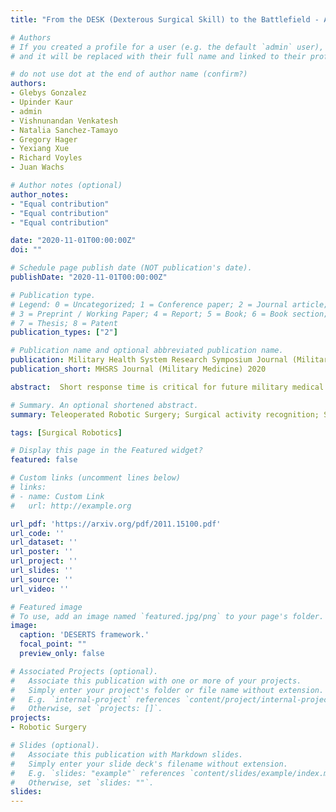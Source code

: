 ```yaml
---
title: "From the DESK (Dexterous Surgical Skill) to the Battlefield - A Robotics Exploratory Study"

# Authors
# If you created a profile for a user (e.g. the default `admin` user), write the username (folder name) here 
# and it will be replaced with their full name and linked to their profile.

# do not use dot at the end of author name (confirm?)
authors:
- Glebys Gonzalez
- Upinder Kaur
- admin
- Vishnunandan Venkatesh
- Natalia Sanchez-Tamayo
- Gregory Hager
- Yexiang Xue
- Richard Voyles
- Juan Wachs

# Author notes (optional)
author_notes:
- "Equal contribution"
- "Equal contribution"
- "Equal contribution"

date: "2020-11-01T00:00:00Z"
doi: ""

# Schedule page publish date (NOT publication's date).
publishDate: "2020-11-01T00:00:00Z"

# Publication type.
# Legend: 0 = Uncategorized; 1 = Conference paper; 2 = Journal article;
# 3 = Preprint / Working Paper; 4 = Report; 5 = Book; 6 = Book section;
# 7 = Thesis; 8 = Patent
publication_types: ["2"]

# Publication name and optional abbreviated publication name.
publication: Military Health System Research Symposium Journal (Military Medicine) 
publication_short: MHSRS Journal (Military Medicine) 2020

abstract:  Short response time is critical for future military medical operations in austere settings or remote areas. Such effective patient care at the point of injury can greatly benefit from the integration of semi-autonomous robotic systems. To achieve autonomy, robots would require massive libraries of maneuvers. While this is possible in controlled settings, obtaining surgical data in austere settings can be difficult. Hence, in this paper, we present the Dexterous Surgical Skill (DESK) database for knowledge transfer between robots. The peg transfer task was selected as it is one of 6 main tasks of laparoscopic training. Also, we provide a ML framework to evaluate novel transfer learning methodologies on this database. The collected DESK dataset comprises a set of surgical robotic skills using the four robotic platforms- Taurus II, simulated Taurus II, YuMi, and the da Vinci Research Kit. Then, we explored two different learning scenarios- no-transfer and domain-transfer. In the no-transfer scenario, the training and testing data were obtained from the same domain; whereas in the domain-transfer scenario, the training data is a blend of simulated and real robot data that is tested on a real robot. Using simulation data enhances the performance of the real robot where limited or no real data is available. The transfer model showed an accuracy of 81% for the YuMi robot when the ratio of real-to-simulated data was 22%-78%. For Taurus II and da Vinci robots, the model showed an accuracy of 97.5% and 93% respectively, training only with simulation data. Results indicate that simulation can be used to augment training data to enhance the performance of models in real scenarios. This shows the potential for future use of surgical data from the operating room in deployable surgical robots in remote areas.

# Summary. An optional shortened abstract.
summary: Teleoperated Robotic Surgery; Surgical activity recognition; Surgical vision and perception

tags: [Surgical Robotics]

# Display this page in the Featured widget?
featured: false

# Custom links (uncomment lines below)
# links:
# - name: Custom Link
#   url: http://example.org

url_pdf: 'https://arxiv.org/pdf/2011.15100.pdf'
url_code: ''
url_dataset: ''
url_poster: ''
url_project: ''
url_slides: ''
url_source: ''
url_video: ''

# Featured image
# To use, add an image named `featured.jpg/png` to your page's folder. 
image:
  caption: 'DESERTS framework.'
  focal_point: ""
  preview_only: false

# Associated Projects (optional).
#   Associate this publication with one or more of your projects.
#   Simply enter your project's folder or file name without extension.
#   E.g. `internal-project` references `content/project/internal-project/index.md`.
#   Otherwise, set `projects: []`.
projects:
- Robotic Surgery

# Slides (optional).
#   Associate this publication with Markdown slides.
#   Simply enter your slide deck's filename without extension.
#   E.g. `slides: "example"` references `content/slides/example/index.md`.
#   Otherwise, set `slides: ""`.
slides: 
---
```

